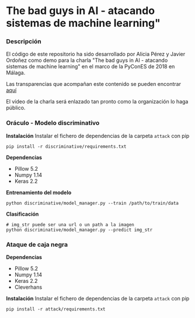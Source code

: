 # The bad guys in AI - atacando sistemas de machine learning"

### Descripción
El código de este repositorio ha sido desarrollado por Alicia Pérez y Javier Ordoñez como demo para la charla
"The bad guys in AI - atacando sistemas de machine learning" en el marco de la PyConES de 2018 en Málaga.

Las transparencias que acompañan este contenido se pueden encontrar [aquí](/slides/PyCon2018_The_bad_guys_in_AI.pdf)

El vídeo de la charla será enlazado tan pronto como la organización lo haga público.

### Oráculo - Modelo discriminativo

__Instalación__
Instalar el fichero de dependencias de la carpeta `attack` con pip
```
pip install -r discriminative/requirements.txt
```

__Dependencias__
- Pillow 5.2
- Numpy 1.14
- Keras 2.2

__Entrenamiento del modelo__
```
python discriminative/model_manager.py --train /path/to/train/data
```

__Clasificación__
```
# img_str puede ser una url o un path a la imagen
python discriminative/model_manager.py --predict img_str
```

### Ataque de caja negra
__Dependencias__
- Pillow 5.2
- Numpy 1.14
- Keras 2.2
- Cleverhans

__Instalación__
Instalar el fichero de dependencias de la carpeta `attack` con pip
```
pip install -r attack/requirements.txt
```

